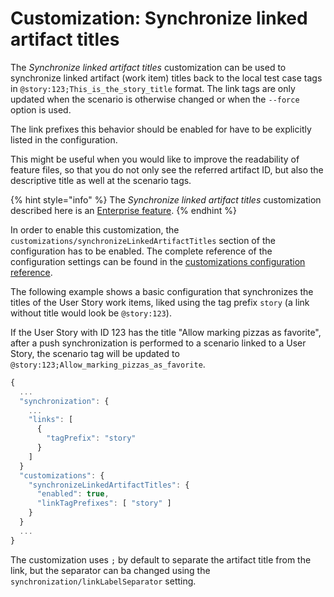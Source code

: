 # Customization: Synchronize linked artifact titles

The _Synchronize linked artifact titles_ customization can be used to synchronize linked artifact (work item) titles back to the local test case tags in `@story:123;This_is_the_story_title` format. The link tags are only updated when the scenario is otherwise changed or when the `--force` option is used. 

The link prefixes this behavior should be enabled for have to be explicitly listed in the configuration.

This might be useful when you would like to improve the readability of feature files, so that you do not only see the referred artifact ID, but also the descriptive title as well at the scenario tags.

{% hint style="info" %}
The _Synchronize linked artifact titles_ customization described here is an [Enterprise feature](../../licensing.md).
{% endhint %}

In order to enable this customization, the `customizations/synchronizeLinkedArtifactTitles` section of the configuration has to be enabled. The complete reference of the configuration settings can be found in the [customizations configuration reference](../../reference/configuration/configuration-customizations.md#synchronizelinkedartifacttitles).

The following example shows a basic configuration that synchronizes the titles of the User Story work items, liked using the tag prefix `story` (a link without title would look be `@story:123`).

If the User Story with ID 123 has the title "Allow marking pizzas as favorite", after a push synchronization is performed to a scenario linked to a User Story, the scenario tag will be updated to `@story:123;Allow_marking_pizzas_as_favorite`.

```javascript
{
  ...
  "synchronization": {
    ...
    "links": [
      {
        "tagPrefix": "story"
      }
    ]
  }
  "customizations": {
    "synchronizeLinkedArtifactTitles": {
      "enabled": true,
      "linkTagPrefixes": [ "story" ]
    }
  }
  ...
}
```

The customization uses `;` by default to separate the artifact title from the link, but the separator can ba changed using the `synchronization/linkLabelSeparator` setting.
